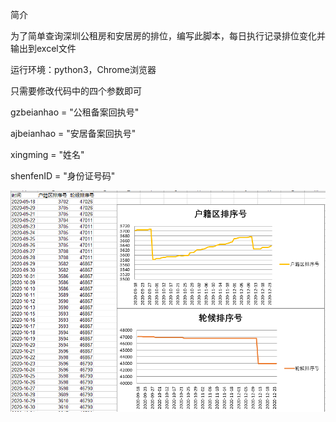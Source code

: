 简介

为了简单查询深圳公租房和安居房的排位，编写此脚本，每日执行记录排位变化并输出到excel文件

运行环境：python3，Chrome浏览器

只需要修改代码中的四个参数即可

gzbeianhao = "公租备案回执号"

ajbeianhao = "安居备案回执号"

xingming = "姓名"

shenfenID = "身份证号码"


![image](https://github.com/akqzx/SZ-ZJJ/blob/main/%E5%9B%BE%E7%A4%BA.jpg) 
